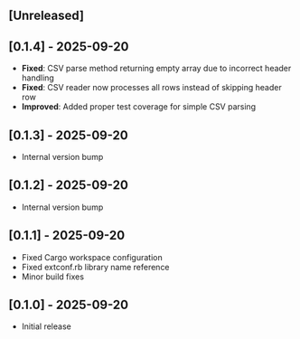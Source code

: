 ## [Unreleased]

## [0.1.4] - 2025-09-20

- **Fixed**: CSV parse method returning empty array due to incorrect header handling
- **Fixed**: CSV reader now processes all rows instead of skipping header row
- **Improved**: Added proper test coverage for simple CSV parsing

## [0.1.3] - 2025-09-20

- Internal version bump

## [0.1.2] - 2025-09-20

- Internal version bump

## [0.1.1] - 2025-09-20

- Fixed Cargo workspace configuration
- Fixed extconf.rb library name reference
- Minor build fixes

## [0.1.0] - 2025-09-20

- Initial release
